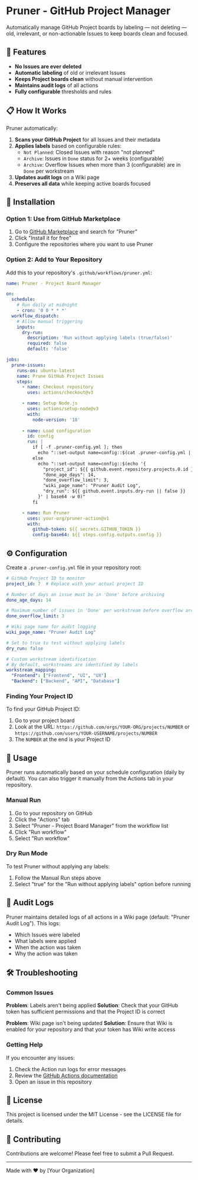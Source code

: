 # Pruner - GitHub Project Manager

Automatically manage GitHub Project boards by labeling — not deleting — old, irrelevant, or non-actionable Issues to keep boards clean and focused.

## 🌟 Features

- **No Issues are ever deleted**
- **Automatic labeling** of old or irrelevant Issues
- **Keeps Project boards clean** without manual intervention
- **Maintains audit logs** of all actions
- **Fully configurable** thresholds and rules

## 📋 How It Works

Pruner automatically:

1. **Scans your GitHub Project** for all Issues and their metadata
2. **Applies labels** based on configurable rules:
   - `Not Planned`: Closed Issues with reason "not planned"
   - `Archive`: Issues in `Done` status for 2+ weeks (configurable)
   - `Archive`: Overflow Issues when more than 3 (configurable) are in `Done` per workstream
3. **Updates audit logs** on a Wiki page
4. **Preserves all data** while keeping active boards focused

## 🚀 Installation

### Option 1: Use from GitHub Marketplace

1. Go to [GitHub Marketplace](https://github.com/marketplace) and search for "Pruner"
2. Click "Install it for free"
3. Configure the repositories where you want to use Pruner

### Option 2: Add to Your Repository

Add this to your repository's `.github/workflows/pruner.yml`:

```yaml
name: Pruner - Project Board Manager

on:
  schedule:
    # Run daily at midnight
    - cron: '0 0 * * *'
  workflow_dispatch:
    # Allow manual triggering
    inputs:
      dry-run:
        description: 'Run without applying labels (true/false)'
        required: false
        default: 'false'

jobs:
  prune-issues:
    runs-on: ubuntu-latest
    name: Prune GitHub Project Issues
    steps:
      - name: Checkout repository
        uses: actions/checkout@v3

      - name: Setup Node.js
        uses: actions/setup-node@v3
        with:
          node-version: '18'
          
      - name: Load configuration
        id: config
        run: |
          if [ -f .pruner-config.yml ]; then
            echo "::set-output name=config::$(cat .pruner-config.yml | base64 -w 0)"
          else
            echo "::set-output name=config::$(echo '{
              "project_id": ${{ github.event.repository.projects.0.id }},
              "done_age_days": 14,
              "done_overflow_limit": 3,
              "wiki_page_name": "Pruner Audit Log",
              "dry_run": ${{ github.event.inputs.dry-run || false }}
            }' | base64 -w 0)"
          fi

      - name: Run Pruner
        uses: your-org/pruner-action@v1
        with:
          github-token: ${{ secrets.GITHUB_TOKEN }}
          config-base64: ${{ steps.config.outputs.config }}
```

## ⚙️ Configuration

Create a `.pruner-config.yml` file in your repository root:

```yaml
# GitHub Project ID to monitor
project_id: 7  # Replace with your actual project ID

# Number of days an issue must be in 'Done' before archiving
done_age_days: 14

# Maximum number of issues in 'Done' per workstream before overflow archiving
done_overflow_limit: 3

# Wiki page name for audit logging
wiki_page_name: "Pruner Audit Log"

# Set to true to test without applying labels
dry_run: false

# Custom workstream identification
# By default, workstreams are identified by labels
workstream_mapping:
  "Frontend": ["Frontend", "UI", "UX"]
  "Backend": ["Backend", "API", "Database"]
```

### Finding Your Project ID

To find your GitHub Project ID:

1. Go to your project board
2. Look at the URL: `https://github.com/orgs/YOUR-ORG/projects/NUMBER` or `https://github.com/users/YOUR-USERNAME/projects/NUMBER`
3. The `NUMBER` at the end is your Project ID

## 🔄 Usage

Pruner runs automatically based on your schedule configuration (daily by default). You can also trigger it manually from the Actions tab in your repository.

### Manual Run

1. Go to your repository on GitHub
2. Click the "Actions" tab
3. Select "Pruner - Project Board Manager" from the workflow list
4. Click "Run workflow"
5. Select "Run workflow"

### Dry Run Mode

To test Pruner without applying any labels:

1. Follow the Manual Run steps above
2. Select "true" for the "Run without applying labels" option before running

## 📝 Audit Logs

Pruner maintains detailed logs of all actions in a Wiki page (default: "Pruner Audit Log"). This logs:

- Which Issues were labeled
- What labels were applied
- When the action was taken
- Why the action was taken

## 🛠️ Troubleshooting

### Common Issues

**Problem**: Labels aren't being applied
**Solution**: Check that your GitHub token has sufficient permissions and that the Project ID is correct

**Problem**: Wiki page isn't being updated
**Solution**: Ensure that Wiki is enabled for your repository and that your token has Wiki write access

### Getting Help

If you encounter any issues:

1. Check the Action run logs for error messages
2. Review the [GitHub Actions documentation](https://docs.github.com/en/actions)
3. Open an issue in this repository

## 📄 License

This project is licensed under the MIT License - see the LICENSE file for details.

## 🤝 Contributing

Contributions are welcome! Please feel free to submit a Pull Request.

---

Made with ❤️ by [Your Organization]